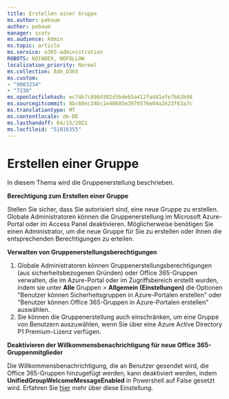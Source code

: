 ```yaml
---
title: Erstellen einer Gruppe
ms.author: pebaum
author: pebaum
manager: scotv
ms.audience: Admin
ms.topic: article
ms.service: o365-administration
ROBOTS: NOINDEX, NOFOLLOW
localization_priority: Normal
ms.collection: Adm_O365
ms.custom:
- "9003234"
- "7230"
ms.openlocfilehash: ec74b7c098d302d3bdeb5a412fad41efe7b82b98
ms.sourcegitcommit: 8bc60ec34bc1e40685e3976576e04a2623f63a7c
ms.translationtype: MT
ms.contentlocale: de-DE
ms.lasthandoff: 04/15/2021
ms.locfileid: "51816355"
---
```

# <a name="create-a-group"></a>Erstellen einer Gruppe

In diesem Thema wird die Gruppenerstellung beschrieben.

**Berechtigung zum Erstellen einer Gruppe**

Stellen Sie sicher, dass Sie autorisiert sind, eine neue Gruppe zu erstellen. Globale Administratoren können die Gruppenerstellung im Microsoft Azure-Portal oder im Access Panel deaktivieren. Möglicherweise benötigen Sie einen Administrator, um die neue Gruppe für Sie zu erstellen oder Ihnen die entsprechenden Berechtigungen zu erteilen.

**Verwalten von Gruppenerstellungsberechtigungen**

1. Globale Administratoren können Gruppenerstellungsberechtigungen (aus sicherheitsbezogenen Gründen) oder Office 365-Gruppen verwalten, die im Azure-Portal oder im Zugriffsbereich erstellt wurden, indem sie unter **Alle** Gruppen  >  **Allgemein (Einstellungen)** die Optionen "Benutzer können Sicherheitsgruppen in Azure-Portalen erstellen" oder "Benutzer können Office 365-Gruppen in Azure-Portalen erstellen" auswählen.
2. Sie können die Gruppenerstellung auch einschränken, um eine Gruppe von Benutzern auszuwählen, wenn Sie über eine Azure Active Directory P1 Premium-Lizenz verfügen.

**Deaktivieren der Willkommensbenachrichtigung für neue Office 365-Gruppenmitglieder**

Die Willkommensbenachrichtigung, die an Benutzer gesendet wird, die Office 365-Gruppen hinzugefügt werden, kann deaktiviert werden, indem **UnifiedGroupWelcomeMessageEnabled** in Powershell auf False gesetzt wird. Erfahren Sie [hier](https://docs.microsoft.com/powershell/module/exchange/set-unifiedgroup?view=exchange-ps&preserve-view=true) mehr über diese Einstellung.

